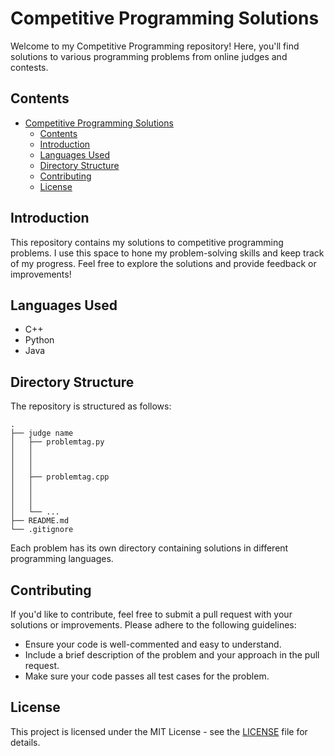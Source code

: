 # Competitive Programming Solutions

Welcome to my Competitive Programming repository! Here, you'll find solutions to various programming problems from online judges and contests.

## Contents

- [Competitive Programming Solutions](#competitive-programming-solutions)
  - [Contents](#contents)
  - [Introduction](#introduction)
  - [Languages Used](#languages-used)
  - [Directory Structure](#directory-structure)
  - [Contributing](#contributing)
  - [License](#license)

## Introduction

This repository contains my solutions to competitive programming problems. I use this space to hone my problem-solving skills and keep track of my progress. Feel free to explore the solutions and provide feedback or improvements!

## Languages Used

- C++
- Python
- Java

## Directory Structure

The repository is structured as follows:

```
.
├── judge name
│   ├── problemtag.py
│   │   
│   │   
│   │   
│   ├── problemtag.cpp
│   │   
│   │   
│   │   
│   └── ...
├── README.md
└── .gitignore
```

Each problem has its own directory containing solutions in different programming languages.

## Contributing

If you'd like to contribute, feel free to submit a pull request with your solutions or improvements. Please adhere to the following guidelines:

- Ensure your code is well-commented and easy to understand.
- Include a brief description of the problem and your approach in the pull request.
- Make sure your code passes all test cases for the problem.

## License

This project is licensed under the MIT License - see the [LICENSE](LICENSE) file for details.